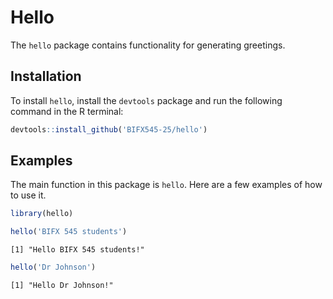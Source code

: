 # Hello


The `hello` package contains functionality for generating greetings.

## Installation

To install `hello`, install the `devtools` package and run the following
command in the R terminal:

``` r
devtools::install_github('BIFX545-25/hello')
```

## Examples

The main function in this package is `hello`. Here are a few examples of
how to use it.

``` r
library(hello)

hello('BIFX 545 students')
```

    [1] "Hello BIFX 545 students!"

``` r
hello('Dr Johnson')
```

    [1] "Hello Dr Johnson!"
